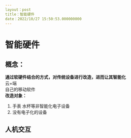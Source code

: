 ```yaml
---
layout：post
title：智能硬件
date：2022/10/27 15:50:53.000000000
---
```

# **智能硬件** #
## 概念： ##
**通过软硬件结合的方式，对传统设备进行改造，进而让其智能化<br>**
云+端  
自己的移动软件  
**改造对象：**  
1. 手表 水杯等非智能化电子设备  
2. 没有电子化的设备  
  
## 人机交互   


